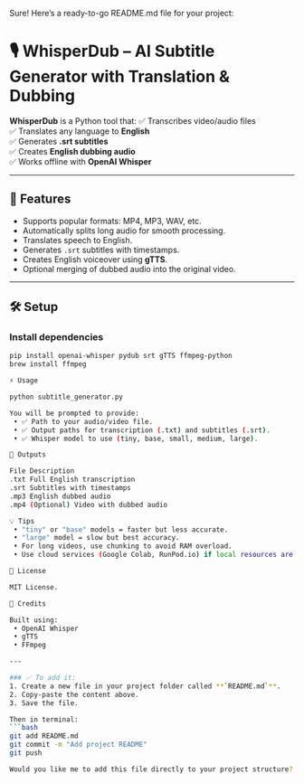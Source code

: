 Sure! Here’s a ready-to-go README.md file for your project:

# 🎙️ WhisperDub – AI Subtitle Generator with Translation & Dubbing

**WhisperDub** is a Python tool that:
✅ Transcribes video/audio files  
✅ Translates any language to **English**  
✅ Generates **.srt subtitles**  
✅ Creates **English dubbing audio**  
✅ Works offline with **OpenAI Whisper**

---

## 🚀 Features

- Supports popular formats: MP4, MP3, WAV, etc.
- Automatically splits long audio for smooth processing.
- Translates speech to English.
- Generates `.srt` subtitles with timestamps.
- Creates English voiceover using **gTTS**.
- Optional merging of dubbed audio into the original video.

---

## 🛠️ Setup

### Install dependencies

```bash
pip install openai-whisper pydub srt gTTS ffmpeg-python
brew install ffmpeg

⚡ Usage

python subtitle_generator.py

You will be prompted to provide:
 • ✅ Path to your audio/video file.
 • ✅ Output paths for transcription (.txt) and subtitles (.srt).
 • ✅ Whisper model to use (tiny, base, small, medium, large).

📄 Outputs

File Description
.txt Full English transcription
.srt Subtitles with timestamps
.mp3 English dubbed audio
.mp4 (Optional) Video with dubbed audio

💡 Tips
 • "tiny" or "base" models = faster but less accurate.
 • "large" model = slow but best accuracy.
 • For long videos, use chunking to avoid RAM overload.
 • Use cloud services (Google Colab, RunPod.io) if local resources are limited.

📝 License

MIT License.

🙌 Credits

Built using:
 • OpenAI Whisper
 • gTTS
 • FFmpeg

---

### ✅ To add it:
1. Create a new file in your project folder called **`README.md`**.
2. Copy-paste the content above.
3. Save the file.

Then in terminal:
```bash
git add README.md
git commit -m "Add project README"
git push

Would you like me to add this file directly to your project structure?
